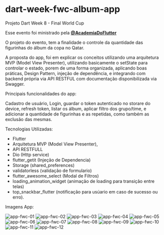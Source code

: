 # dart-week-fwc-album-app

Projeto Dart Week 8 - Final World Cup

Esse evento foi ministrado pela **[@AcademiaDoFlutter](https://academiadoflutter.com.br/)**

O projeto do evento, tem a finalidade o controle da quantidade das figurinhas do álbum da copa no Qatar.<br/>

A proposta do app, foi em explicar os conceitos utilizando uma arquitetura MVP (Model View Presenter), utilizando basicamente o setState para controlar o estado, porem de uma forma organizada, aplicando boas práticas, Design Pattern, injeção de dependência, e integrando com backend própria via API RESTFUL com documentação disponibilizada via Swagger.  <br/>

Principais funcionalidades do app: <br/>

Cadastro de usuário, Login, guardar o token autenticado no storare do device, refresh token, listar os álbum, aplicar filtro dos grupo/time, e adicionar a quantidade de figurinhas e as repetidas, como também as exclusão das mesmas. <br/>

Tecnologias Utilizadas: <br/>

* Flutter
* Arquitetura MVP (Model View Presenter),
* API RESTFULL
* Dio (Http service)
* flutter_getit (Injeção de Dependencia)
* Storage (shared_preferences)
* validatorless (validação de formulario)
* flutter_awesome_select (Modal de Filtros)
* loading_animation_widget (animação de loading para transição entre telas)
* top_snackbar_flutter (notificação para usúario em caso de sucesso ou erro).

Imagens App:

![app-fwc-01](https://user-images.githubusercontent.com/54412289/196203447-d4996736-e8dc-4a04-82c3-ebbc6c00610f.jpg)
![app-fwc-02](https://user-images.githubusercontent.com/54412289/196203455-11571ad3-8c59-4072-975e-d238cedb66f9.jpg)
![app-fwc-03](https://user-images.githubusercontent.com/54412289/196203499-f7e3c31f-950c-4b46-ac71-968fd4d49bfa.jpg)
![app-fwc-04](https://user-images.githubusercontent.com/54412289/196203501-7d43c8e6-02ed-490d-9553-e9b3a5a6d077.jpg)
![app-fwc-05](https://user-images.githubusercontent.com/54412289/196203505-af35bf10-745a-40a0-9bce-5c9f233aeb16.jpg)
![app-fwc-06](https://user-images.githubusercontent.com/54412289/196203508-04eb0d4b-2cac-4523-92ef-23a9aea1b763.jpg)
![app-fwc-07](https://user-images.githubusercontent.com/54412289/196203512-83c8e193-090f-4da6-b775-c11a59fab62d.jpg)
![app-fwc-08](https://user-images.githubusercontent.com/54412289/196203515-57dce747-8261-4ea8-84b2-0b6adcb66fc9.jpg)
![app-fwc-09](https://user-images.githubusercontent.com/54412289/196203516-2a06b995-105b-4d7c-b94b-6aac140fc0e0.jpg)
![app-fwc-10](https://user-images.githubusercontent.com/54412289/196203518-7fc53e84-7116-4670-88ab-e703a222a383.jpg)
![app-fwc-11](https://user-images.githubusercontent.com/54412289/196203523-55f3095c-29b5-44e3-a30a-b00fe6ed9445.jpg)
![app-fwc-12](https://user-images.githubusercontent.com/54412289/196203524-007e05fe-cc13-4afe-b525-94a301f8d98f.jpg)


